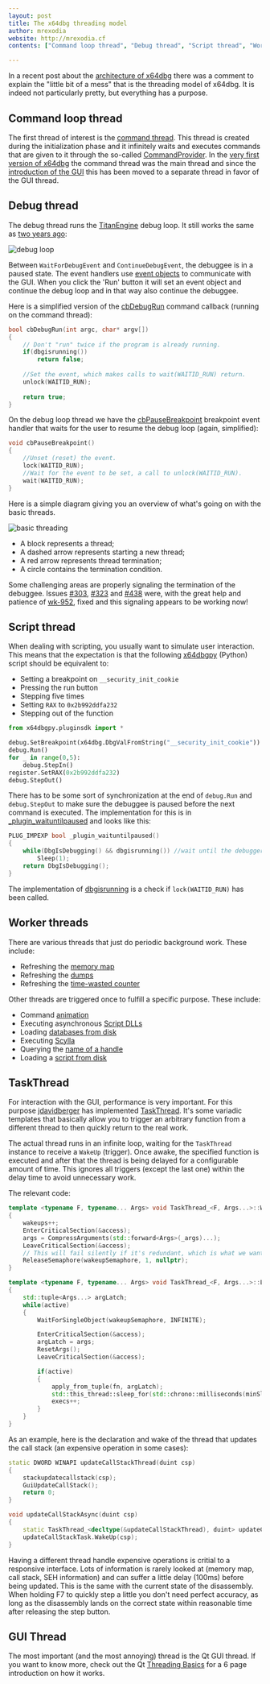 ```yaml
---
layout: post
title: The x64dbg threading model
author: mrexodia
website: http://mrexodia.cf
contents: ["Command loop thread", "Debug thread", "Script thread", "Worker threads", "TaskThread", "GUI Thread"]

---
```


In a recent post about the [architecture of x64dbg](https://x64dbg.com/blog/2016/10/04/architecture-of-x64dbg.html) there was a comment to explain the "little bit of a mess" that is the threading model of x64dbg. It is indeed not particularly pretty, but everything has a purpose.

## Command loop thread

The first thread of interest is the [command thread](https://github.com/x64dbg/x64dbg/blob/33024f567230620eaa5cd5188b0c0f2c9903e1a9/src/dbg/command.cpp#L268). This thread is created during the initialization phase and it infinitely waits and executes commands that are given to it through the so-called [CommandProvider](https://github.com/x64dbg/x64dbg/blob/33024f567230620eaa5cd5188b0c0f2c9903e1a9/src/dbg/x64dbg.cpp#L441). In the [very first version of x64dbg](https://bitbucket.org/mrexodia/x64_dbg_old/commits/24b5251f492aad0ac76b952ec783b6005f27fb1b#Lcommand.cppT56) the command thread was the main thread and since the [introduction of the GUI](https://bitbucket.org/mrexodia/x64_dbg_old/commits/d8b1abc6ac1b1ee98dd18ca8218fa53bfa4bc289#Lx64_dbg_dbg/x64_dbg.cppT138) this has been moved to a separate thread in favor of the GUI thread.

## Debug thread

The debug thread runs the [TitanEngine](https://bitbucket.org/titanengineupdate/titanengine-update) debug loop. It still works the same as [two years ago](http://mrexodia.cf/x64_dbg/2014/12/24/x64_dbg-from-top-to-bottom-1): 

![debug loop](https://i.imgur.com/ulOZUnN.png)

Between `WaitForDebugEvent` and `ContinueDebugEvent`, the debuggee is in a paused state. The event handlers use [event objects](http://goo.gl/H3lEZL) to communicate with the GUI. When you click the 'Run' button it will set an event object and continue the debug loop and in that way also continue the debuggee.

Here is a simplified version of the [cbDebugRun](https://github.com/x64dbg/x64dbg/blob/33024f567230620eaa5cd5188b0c0f2c9903e1a9/src/dbg/commands/cmd-debug-control.cpp#L35) command callback (running on the command thread):

```c++
bool cbDebugRun(int argc, char* argv[])
{
    // Don't "run" twice if the program is already running.
    if(dbgisrunning())
        return false;
    
    //Set the event, which makes calls to wait(WAITID_RUN) return.
    unlock(WAITID_RUN); 
    
    return true;
}
```

On the debug loop thread we have the [cbPauseBreakpoint](https://github.com/x64dbg/x64dbg/blob/33024f567230620eaa5cd5188b0c0f2c9903e1a9/src/dbg/debugger.cpp#L683) breakpoint event handler that waits for the user to resume the debug loop (again, simplified):

```c++
void cbPauseBreakpoint()
{
    //Unset (reset) the event.
    lock(WAITID_RUN);
    //Wait for the event to be set, a call to unlock(WAITID_RUN).
    wait(WAITID_RUN);
}
```

Here is a simple diagram giving you an overview of what's going on with the basic threads.

![basic threading](https://i.imgur.com/AwoWDqJ.png)

- A block represents a thread;
- A dashed arrow represents starting a new thread;
- A red arrow represents thread termination;
- A circle contains the termination condition. 

Some challenging areas are properly signaling the termination of the debuggee. Issues [#303](https://github.com/x64dbg/x64dbg/issues/303), [#323](https://github.com/x64dbg/x64dbg/issues/323) and [#438](https://github.com/x64dbg/x64dbg/issues/438) were, with the great help and patience of [wk-952](https://github.com/x64dbg/x64dbg/issues/438), fixed and this signaling appears to be working now!

## Script thread

When dealing with scripting, you usually want to simulate user interaction. This means that the expectation is that the following [x64dbgpy](https://github.com/x64dbg/x64dbgpy) (Python) script should be equivalent to:

- Setting a breakpoint on `__security_init_cookie`
- Pressing the run button
- Stepping five times
- Setting `RAX` to `0x2b992ddfa232`
- Stepping out of the function

```python
from x64dbgpy.pluginsdk import *

debug.SetBreakpoint(x64dbg.DbgValFromString("__security_init_cookie"))
debug.Run()
for _ in range(0,5):
    debug.StepIn()
register.SetRAX(0x2b992ddfa232)
debug.StepOut()
```

There has to be some sort of synchronization at the end of `debug.Run` and `debug.StepOut` to make sure the debuggee is paused before the next command is executed. The implementation for this is in [_plugin_waituntilpaused](https://github.com/x64dbg/x64dbg/blob/33024f567230620eaa5cd5188b0c0f2c9903e1a9/src/dbg/_plugins.cpp#L146) and looks like this:

```c++
PLUG_IMPEXP bool _plugin_waituntilpaused()
{
    while(DbgIsDebugging() && dbgisrunning()) //wait until the debugger paused
        Sleep(1);
    return DbgIsDebugging();
}
```

The implementation of [dbgisrunning](https://github.com/x64dbg/x64dbg/blob/33024f567230620eaa5cd5188b0c0f2c9903e1a9/src/dbg/debugger.cpp#L286) is a check if `lock(WAITID_RUN)` has been called.

## Worker threads

There are various threads that just do periodic background work. These include:

- Refreshing the [memory map](https://github.com/x64dbg/x64dbg/blob/33024f567230620eaa5cd5188b0c0f2c9903e1a9/src/dbg/debugger.cpp#L163)
- Refreshing the [dumps](https://github.com/x64dbg/x64dbg/blob/33024f567230620eaa5cd5188b0c0f2c9903e1a9/src/dbg/debugger.cpp#L215)
- Refreshing the [time-wasted counter](https://github.com/x64dbg/x64dbg/blob/33024f567230620eaa5cd5188b0c0f2c9903e1a9/src/dbg/debugger.cpp#L192)

Other threads are triggered once to fulfill a specific purpose. These include:

- Command [animation](https://github.com/x64dbg/x64dbg/blob/33024f567230620eaa5cd5188b0c0f2c9903e1a9/src/dbg/animate.cpp#L9)
- Executing asynchronous [Script DLLs](https://github.com/x64dbg/x64dbg/blob/33024f567230620eaa5cd5188b0c0f2c9903e1a9/src/dbg/x64dbg.cpp#L489)
- Loading [databases from disk](https://github.com/x64dbg/x64dbg/blob/33024f567230620eaa5cd5188b0c0f2c9903e1a9/src/dbg/x64dbg.cpp#L553)
- Executing [Scylla](https://github.com/x64dbg/x64dbg/blob/33024f567230620eaa5cd5188b0c0f2c9903e1a9/src/dbg/commands/cmd-plugins.cpp#L9)
- Querying the [name of a handle](https://github.com/x64dbg/x64dbg/blob/33024f567230620eaa5cd5188b0c0f2c9903e1a9/src/dbg/handles.cpp#L52)
- Loading a [script from disk](https://github.com/x64dbg/x64dbg/blob/33024f567230620eaa5cd5188b0c0f2c9903e1a9/src/dbg/simplescript.cpp#L455)

## TaskThread

For interaction with the GUI, performance is very important. For this purpose [jdavidberger](https://github.com/jdavidberger) has implemented [TaskThread](https://github.com/x64dbg/x64dbg/blob/33024f567230620eaa5cd5188b0c0f2c9903e1a9/src/dbg/taskthread.h). It's some variadic templates that basically allow you to trigger an arbitrary function from a different thread to then quickly return to the real work.

The actual thread runs in an infinite loop, waiting for the `TaskThread` instance to receive a `WakeUp` (trigger). Once awake, the specified function is executed and after that the thread is being delayed for a configurable amount of time. This ignores all triggers (except the last one) within the delay time to avoid unnecessary work.

The relevant code:

```c++
template <typename F, typename... Args> void TaskThread_<F, Args...>::WakeUp(Args... _args)
{
    wakeups++;
    EnterCriticalSection(&access);
    args = CompressArguments(std::forward<Args>(_args)...);
    LeaveCriticalSection(&access);
    // This will fail silently if it's redundant, which is what we want.
    ReleaseSemaphore(wakeupSemaphore, 1, nullptr);
}

template <typename F, typename... Args> void TaskThread_<F, Args...>::Loop()
{
    std::tuple<Args...> argLatch;
    while(active)
    {
        WaitForSingleObject(wakeupSemaphore, INFINITE);

        EnterCriticalSection(&access);
        argLatch = args;
        ResetArgs();
        LeaveCriticalSection(&access);

        if(active)
        {
            apply_from_tuple(fn, argLatch);
            std::this_thread::sleep_for(std::chrono::milliseconds(minSleepTimeMs));
            execs++;
        }
    }
}
```

As an example, here is the declaration and wake of the thread that updates the call stack (an expensive operation in some cases):

```c++
static DWORD WINAPI updateCallStackThread(duint csp)
{
    stackupdatecallstack(csp);
    GuiUpdateCallStack();
    return 0;
}

void updateCallStackAsync(duint csp)
{
    static TaskThread_<decltype(&updateCallStackThread), duint> updateCallStackTask(&updateCallStackThread);
    updateCallStackTask.WakeUp(csp);
}
```

Having a different thread handle expensive operations is critial to a responsive interface. Lots of information is rarely looked at (memory map, call stack, SEH information) and can suffer a little delay (100ms) before being updated. This is the same with the current state of the disassembly. When holding F7 to quickly step a little you don't need perfect accuracy, as long as the disassembly lands on the correct state within reasonable time after releasing the step button.

## GUI Thread

The most important (and the most annoying) thread is the Qt GUI thread. If you want to know more, check out the Qt [Threading Basics](http://doc.qt.io/qt-5/thread-basics.html) for a 6 page introduction on how it works.